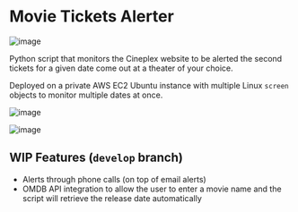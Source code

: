 # Movie Tickets Alerter

![image](https://user-images.githubusercontent.com/6782987/156590659-f1fc54ff-ae59-499d-901c-3568810c6c1a.png)

Python script that monitors the Cineplex website to be alerted the second tickets for a given date come out at a theater of your choice.

Deployed on a private AWS EC2 Ubuntu instance with multiple Linux `screen` objects to monitor multiple dates at once.

![image](https://user-images.githubusercontent.com/6782987/156590445-e7a208b8-f40a-484a-9413-793b050f5938.png)

![image](https://user-images.githubusercontent.com/6782987/156590456-261074bb-0d50-4bd8-8d77-0ff1a8347f40.png)

## WIP Features (`develop` branch)

- Alerts through phone calls (on top of email alerts)
- OMDB API integration to allow the user to enter a movie name and the script will retrieve the release date automatically
